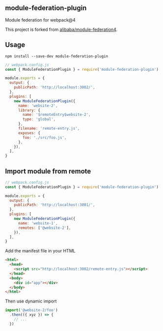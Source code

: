 ## module-federation-plugin

Module federation for webpack@4

This project is forked from [alibaba/module-federation4](https://github.com/alibaba/module-federation4).

## Usage

```shell
npm install --save-dev module-federation-plugin
```

```js
// webpack.config.js
const { ModuleFederationPlugin } = require('module-federation-plugin')

module.exports = {
  output: {
    publicPath: 'http://localhost:3002/',
  },
  plugins: [
    new ModuleFederationPlugin({
      name: 'website-2',
      library: {
        name: '$remoteEntry$website-2',
        type: 'global',
      },
      filename: 'remote-entry.js',
      exposes: {
        foo: './src/foo.js',
      },
    }),
  ],
}
```

## Import module from remote

```js
// webpack.config.js
const { ModuleFederationPlugin } = require('module-federation-plugin')

module.exports = {
  output: {
    publicPath: 'http://localhost:3001/',
  },
  plugins: [
    new ModuleFederationPlugin({
      name: 'website-1',
      remotes: ['@website-2'],
    }),
  ],
}
```

Add the manifest file in your HTML

```html
<html>
  <head>
    <script src="http://localhost:3002/remote-entry.js"></script>
  </head>
  <body>
    <div id="app"></div>
  </body>
</html>
```

Then use dynamic import

```jsx
import('@website-2/foo')
  .then(({ xyz }) => {
    // ...
  })
```
